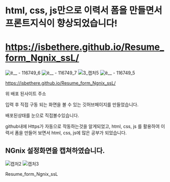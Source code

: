# html, css, js만으로 이력서 폼을 만들면서 프론트지식이 향상되었습니다!
# https://isbethere.github.io/Resume_form_Ngnix_ssL/

![ë__ - 116749_6](https://github.com/ISBETHERE/Resume_form_Ngnix_ssL/assets/103478919/7dc434d7-7b5c-49cf-a33d-641e00cd110f)
![ë__ - 116749_7](https://github.com/ISBETHERE/Resume_form_Ngnix_ssL/assets/103478919/5f9b019e-6584-484f-a641-ac3a6d3f3f51)
![3_캡처5](https://github.com/ISBETHERE/Resume_form_Ngnix_ssL/assets/103478919/edf0237a-1586-4c07-b621-a8041c769b5b)
![ë__ - 116749_5](https://github.com/ISBETHERE/Resume_form_Ngnix_ssL/assets/103478919/d2df8ece-d0f4-4135-aa33-20312cd9b0ea)





https://isbethere.github.io/Resume_form_Ngnix_ssL/


위 배포 된사이트 주소 

입력 후 직접 구동 되는 화면을 볼 수 있는 깃허브페이지를 만들었습니다. 

배포된상태를 눈으로 직접볼수있습니다.




github내에 Https가 자동으로 작동하는것을 알게되었고, html, css, js 를 활용하여 
이력서 폼을 만들어 보면서 html, css, js에 많은 공부가 되었습니다.

## NGnix 설정화면을 캡쳐하였습니다.

![캡처2](https://github.com/ISBETHERE/Resume_form_Ngnix_ssL/assets/103478919/19ed5bc2-5ced-42b4-acf5-4ee2f5cd7b1d)
![캡처3](https://github.com/ISBETHERE/Resume_form_Ngnix_ssL/assets/103478919/0fe538ad-602a-44ea-8ad1-b0751d9f59a7)




Resume_form_Ngnix_ssL


